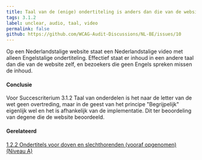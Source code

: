 ```yaml
---
title: Taal van de (enige) ondertiteling is anders dan die van de website
tags: 3.1.2
label: unclear, audio, taal, video
permalink: false
github: https://github.com/WCAG-Audit-Discussions/NL-BE/issues/10
---
```


Op een Nederlandstalige website staat een Nederlandstalige video met alleen Engelstalige ondertiteling.
Effectief staat er inhoud in een andere taal dan die van de website zelf, en bezoekers die geen Engels spreken missen de inhoud.

#### Conclusie
Voor Succescriterium 3.1.2 Taal van onderdelen is het naar de letter van de wet geen overtreding, maar in de geest van het principe "Begrijpelijk" eigenlijk wel en het is afhankelijk van de implementatie. Dit ter beoordeling van degene die de website beoordeeld.

#### Gerelateerd
[1.2.2 Ondertitels voor doven en slechthorenden (vooraf opgenomen) (Niveau A)](https://wcag-audit-discussions.github.io/NL-BE/sc/1.1.1/#link-naar-social-media-noemt-alleen-de-naam-van-de-social-media-als-linktekst)



